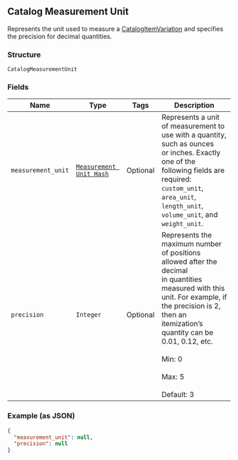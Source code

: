 ## Catalog Measurement Unit

Represents the unit used to measure a
[CatalogItemVariation](#type-catalogitemvariation) and specifies the precision
for decimal quantities.

### Structure

`CatalogMeasurementUnit`

### Fields

| Name | Type | Tags | Description |
|  --- | --- | --- | --- |
| `measurement_unit` | [`Measurement Unit Hash`](/doc/models/measurement-unit.md) | Optional | Represents a unit of measurement to use with a quantity, such as ounces<br>or inches. Exactly one of the following fields are required: `custom_unit`,<br>`area_unit`, `length_unit`, `volume_unit`, and `weight_unit`. |
| `precision` | `Integer` | Optional | Represents the maximum number of positions allowed after the decimal<br>in quantities measured with this unit. For example, if the precision is 2,<br>then an itemization’s quantity can be 0.01, 0.12, etc.<br><br>Min: 0<br><br>Max: 5<br><br>Default: 3 |

### Example (as JSON)

```json
{
  "measurement_unit": null,
  "precision": null
}
```

